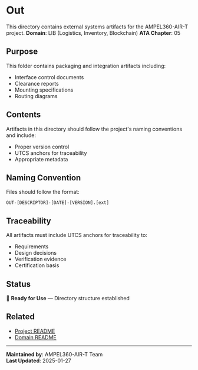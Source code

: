 # Out
This directory contains external systems artifacts for the AMPEL360-AIR-T project.
**Domain**: LIB (Logistics, Inventory, Blockchain)
**ATA Chapter**: 05

## Purpose
This folder contains packaging and integration artifacts including:
- Interface control documents
- Clearance reports
- Mounting specifications
- Routing diagrams

## Contents
Artifacts in this directory should follow the project's naming conventions and include:
- Proper version control
- UTCS anchors for traceability
- Appropriate metadata

## Naming Convention
Files should follow the format:
```
OUT-[DESCRIPTOR]-[DATE]-[VERSION].[ext]
```

## Traceability
All artifacts must include UTCS anchors for traceability to:
- Requirements
- Design decisions
- Verification evidence
- Certification basis

## Status
🚧 **Ready for Use** — Directory structure established

## Related
- [Project README](../../README.md)
- [Domain README](../../../README.md)

---
**Maintained by**: AMPEL360-AIR-T Team  
**Last Updated**: 2025-01-27
